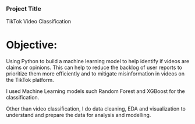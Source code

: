 ### Project Title
TikTok Video Classification

# Objective:
Using Python to build a machine learning model to help identify if videos are claims or opinions. This can help to reduce the backlog of user reports to prioritize them more efficiently and to mitigate misinformation in videos on the TikTok platform.

I used Machine Learning models such Random Forest and XGBoost for the classification.

Other than video classification, I do data cleaning, EDA and visualization to understand and prepare the data for analysis and modelling.



